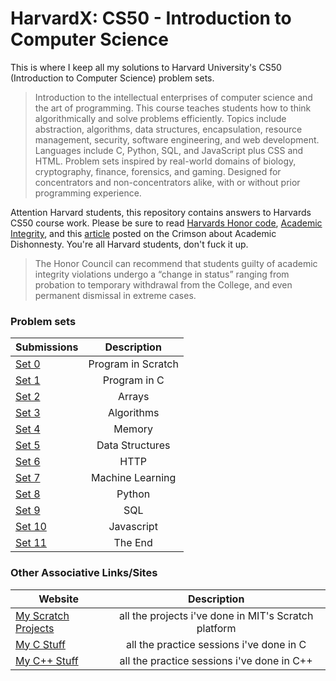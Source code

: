 <!-- https://github.com/adam-p/markdown-here/wiki/Markdown-Cheatsheet -->

HarvardX: CS50 - Introduction to Computer Science
=================
This is where I keep all my solutions to Harvard University's CS50 (Introduction to Computer Science) problem sets. 
>Introduction to the intellectual enterprises of computer science and the art of programming. This course teaches students how to think algorithmically and solve problems efficiently. Topics include abstraction, algorithms, data structures, encapsulation, resource management, security, software engineering, and web development. Languages include C, Python, SQL, and JavaScript plus CSS and HTML. Problem sets inspired by real-world domains of biology, cryptography, finance, forensics, and gaming. Designed for concentrators and non-concentrators alike, with or without prior programming experience.

Attention Harvard students, this repository contains answers to Harvards CS50 course work. Please be sure to read [Harvards Honor code](https://honor.fas.harvard.edu/honor-code), [Academic Integrity](https://college.harvard.edu/academics/academic-integrity), and this [article](http://www.thecrimson.com/article/2017/5/3/cs50-cheating-cases-2017/) posted on the Crimson about Academic Dishonnesty. You're all Harvard students, don't fuck it up.
> The Honor Council can recommend that students guilty of academic integrity violations undergo a “change in status” ranging from probation to temporary withdrawal from the College, and even permanent dismissal in extreme cases.

### Problem sets
| Submissions        | Description           |
| ------------- |:--------------------:|
| [Set 0](https://scratch.mit.edu/projects/164751294/)     | Program in Scratch |
| [Set 1](https://github.com/glennlopez/CS50.HarvardX/tree/master/pset1)     | Program in C |
| [Set 2](https://github.com/glennlopez/CS50.HarvardX/tree/master/pset2)     | Arrays |
| [Set 3](https://github.com/glennlopez/CS50.HarvardX/tree/master/pset3)     | Algorithms |
| [Set 4](https://github.com/glennlopez/CS50.HarvardX/tree/master/pset4)     | Memory |
| [Set 5](https://github.com/glennlopez/CS50.HarvardX/tree/master/pset5)     | Data Structures |
| [Set 6](https://github.com/glennlopez/CS50.HarvardX/tree/master/pset6)     | HTTP |
| [Set 7](https://github.com/glennlopez/CS50.HarvardX/tree/master/pset7)     | Machine Learning |
| [Set 8](https://github.com/glennlopez/CS50.HarvardX/tree/master/pset8)     | Python |
| [Set 9](https://github.com/glennlopez/CS50.HarvardX/tree/master/pset9)     | SQL |
| [Set 10](https://github.com/glennlopez/CS50.HarvardX/tree/master/pset10)     | Javascript |
| [Set 11](https://github.com/glennlopez/CS50.HarvardX/tree/master/pset11)     | The End |

### Other Associative Links/Sites
| Website        | Description           |
| ------------- |:--------------------:|
| [My Scratch Projects](https://scratch.mit.edu/users/glennlopez/)     | all the projects i've done in MIT's Scratch platform |
| [My C Stuff](https://github.com/glennlopez/Cpp.Playground/tree/master/c_practice)     | all the practice sessions i've done in C |
| [My C++ Stuff](https://github.com/glennlopez/Cpp.Playground/tree/master/cpp_practice)     | all the practice sessions i've done in C++ |
